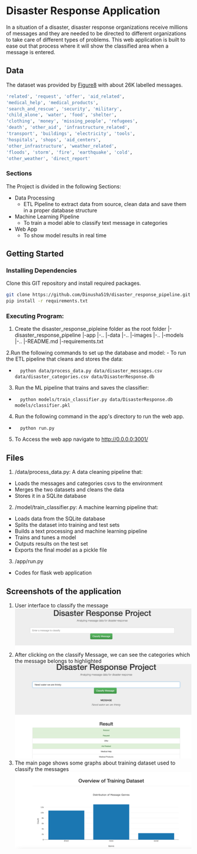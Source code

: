 # Disaster Response Application
In a situation of a disaster, disaster response organizations receive millions of messages and they are needed to be directed to different organizations to take care of different types of problems. This web application is built to ease out that process where it will show the classified area when a message is entered.

## Data
The dataset was provided by [Figure8](https://appen.com) with about 26K labelled messages.
```sh
'related', 'request', 'offer', 'aid_related', 
'medical_help', 'medical_products',
'search_and_rescue', 'security', 'military', 
'child_alone', 'water', 'food', 'shelter', 
'clothing', 'money', 'missing_people', 'refugees', 
'death', 'other_aid', 'infrastructure_related', 
'transport', 'buildings', 'electricity', 'tools', 
'hospitals', 'shops', 'aid_centers', 
'other_infrastructure', 'weather_related', 
'floods', 'storm', 'fire', 'earthquake', 'cold', 
'other_weather', 'direct_report'
```
### Sections
The Project is divided in the following Sections:

- Data Processing 
    - ETL Pipeline to extract data from source, clean data and save them in a proper database structure
- Machine Learning Pipeline
    - To train a model able to classify text message in categories
- Web App
    - To show model results in real time

## Getting Started
### Installing Dependencies
Clone this GIT repository and install required packages.
```sh
git clone https://github.com/Dinusha519/disaster_response_pipeline.git
pip install -r requirements.txt
```

### Executing Program:
1. Create the disaster_response_pipleine folder as the root folder
|-disaster_response_pipeline
	|-app
	   |-..
	|-data
	   |-..
	|-images
	   |-..
	|-models
	   |-..
	|-README.md
	|-requirements.txt


2.Run the following commands to set up the database and model:
    - To run the ETL pipeline that cleans and stores the data: 
-       python data/process_data.py data/disaster_messages.csv data/disaster_categories.csv data/DisasterResponse.db
3. Run the ML pipeline that trains and saves the classifier: 
-       python models/train_classifier.py data/DisasterResponse.db models/classifier.pkl
4. Run the following command in the app's directory to run the web app. 
-       python run.py

5. To Access the web app navigate to
 http://0.0.0.0:3001/


## Files
1. /data/process_data.py: A data cleaning pipeline that:
- Loads the messages and categories csvs to the environment
- Merges the two datasets and cleans the data
- Stores it in a SQLite database

2. /model/train_classifier.py: A machine learning pipeline that:
- Loads data from the SQLite database
- Splits the dataset into training and test sets
- Builds a text processing and machine learning pipeline
- Trains and tunes a model
- Outputs results on the test set
- Exports the final model as a pickle file

3. /app/run.py
- Codes for flask web application

## Screenshots of the application
1. User interface to classify the message
![alt text](https://github.com/Dinusha519/disaster_response_pipeline/blob/main/images/header.png)
2. After clicking on the classify Message, we can see the categories which the message belongs to highlighted
![alt text](https://github.com/Dinusha519/disaster_response_pipeline/blob/main/images/messages.png)
3. The main page shows some graphs about training dataset used to classify the messages
![alt text](https://github.com/Dinusha519/disaster_response_pipeline/blob/main/images/distributions.png)

